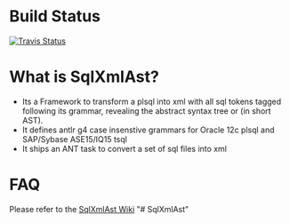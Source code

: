 # Build Status

[![Travis Status](https://api.travis-ci.org/jurgenei/SqlXmlAst.png)](https://travis-ci.org/jurgenei/SqlXmlAst)

# What is SqlXmlAst?

* Its a Framework to transform a plsql into xml with all sql tokens tagged following its grammar, revealing the abstract syntax tree or (in short AST).
* It defines antlr g4 case insenstive grammars for Oracle 12c plsql and SAP/Sybase ASE15/IQ15 tsql
* It ships an ANT task to convert a set of sql files into xml

# FAQ

Please refer to the [SqlXmlAst Wiki](https://github.com/jurgenei/SqlXmlAst/wiki)
"# SqlXmlAst" 
